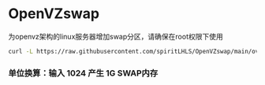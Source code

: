 # OpenVZswap

为openvz架构的linux服务器增加swap分区，请确保在root权限下使用

```bash
curl -L https://raw.githubusercontent.com/spiritLHLS/OpenVZswap/main/ovzswap.sh -o swap.sh && chmod +x swap.sh && bash ./swap.sh 
```

### 单位换算：输入 1024 产生 1G SWAP内存
